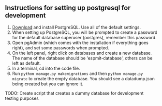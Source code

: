 ## Instructions for setting up postgresql for development
1. [Download](https://www.enterprisedb.com/downloads/postgres-postgresql-downloads) and install PostgreSQL. Use all of the default settings.
2. When setting up PostgreSQL, you will be prompted to create a password for the default database superuser (postgres), remember this password.
3. Open pgAdmin (which comes with the installation if everything goes right), and set some passwords when prompted.
4. On the left panel, right click on databases and create a new database. The name of the database should be 'espmit-database', others can be left as default.
5. In a terminal, cd into the code file.
6. Run `python manage.py makemigrations` and then `python manage.py migrate` to create the empty database. You should see a datadump.json being created but you can ignore it.

TODO: Create script that creates a dummy database for development testing purposes